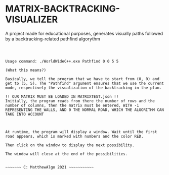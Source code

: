 # MATRIX-BACKTRACKING-VISUALIZER
A project made for educational purposes, generates visually paths followed by a backtracking-related pathfind algorythm



~~~~~~~~~~ Backtracking Viewer ~~~~~~~~~~~~~~~



Usage command: ./WorldWideC++.exe Pathfind 0 0 5 5

(What this means?)

Basically, we tell the program that we have to start from (0, 0) and get to (5, 5). The "Pathfind" argument ensures that we use the current mode, respectively the visualization of the backtracking in the plan.

!! OUR MATRIX MUST BE LOADED IN MATRIXTEST.json !!
Initially, the program reads from there the number of rows and the number of columns, then the matrix must be entered, WITH -1 REPRESENTING THE WALLS, AND 0 THE NORMAL ROAD, WHICH THE ALGORITHM CAN TAKE INTO ACCOUNT



At runtime, the program will display a window. Wait until the first road appears, which is marked with numbers and the color RED.

Then click on the window to display the next possibility.

The window will close at the end of the possibilities.


~~~~~~~ C: MatthewAlgo 2021 ~~~~~~~~~~~
